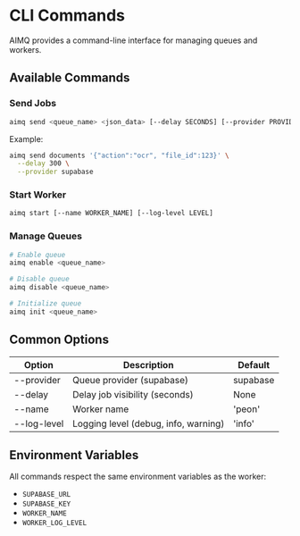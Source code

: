 # CLI Commands

AIMQ provides a command-line interface for managing queues and workers.

## Available Commands

### Send Jobs
```bash
aimq send <queue_name> <json_data> [--delay SECONDS] [--provider PROVIDER]
```

Example:
```bash
aimq send documents '{"action":"ocr", "file_id":123}' \
  --delay 300 \
  --provider supabase
```

### Start Worker
```bash
aimq start [--name WORKER_NAME] [--log-level LEVEL]
```

### Manage Queues
```bash
# Enable queue
aimq enable <queue_name>

# Disable queue
aimq disable <queue_name>

# Initialize queue
aimq init <queue_name>
```

## Common Options

| Option         | Description                          | Default       |
|----------------|--------------------------------------|---------------|
| --provider     | Queue provider (supabase)            | supabase      |
| --delay        | Delay job visibility (seconds)       | None          |
| --name         | Worker name                          | 'peon'        |
| --log-level    | Logging level (debug, info, warning) | 'info'        |

## Environment Variables

All commands respect the same environment variables as the worker:
- `SUPABASE_URL`
- `SUPABASE_KEY`
- `WORKER_NAME`
- `WORKER_LOG_LEVEL`
